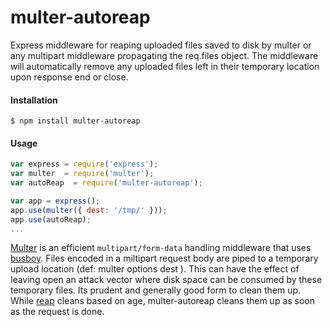 multer-autoreap
===============

Express middleware for reaping uploaded files saved to disk by multer or any multipart middleware propagating the req.files object.  The middleware will automatically remove any uploaded files left in their temporary location upon response end or close.


#### Installation

`$ npm install multer-autoreap`

#### Usage

```js
var express = require('express');
var multer  = require('multer');
var autoReap  = require('multer-autoreap');

var app = express();
app.use(multer({ dest: '/tmp/' }));
app.use(autoReap);
...
```

[Multer](https://github.com/expressjs/multer) is an efficient `multipart/form-data` handling middleware that uses [busboy](https://github.com/mscdex/busboy).  Files encoded in a miltipart request body are piped to a temporary upload location (def: multer options dest ).  This can have the effect of leaving open an attack vector where disk space can be consumed by these temporary files.  Its prudent and generally good form to clean them up.  While [reap](https://github.com/visionmedia/reap) cleans based on age, multer-autoreap cleans them up as soon as the request is done. 
